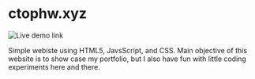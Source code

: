 # ctophw.xyz

![Live demo link](https://ctophw.xyz)
  
  Simple webiste using HTML5, JavsScript, and CSS. Main objective of this website is to show case my portfolio, but I also have fun with little coding experiments here and there.

